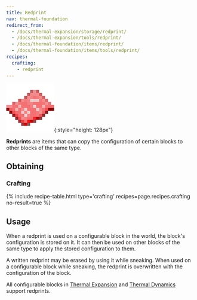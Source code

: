 ```yaml
---
title: Redprint
nav: thermal-foundation
redirect_from:
  - /docs/thermal-expansion/storage/redprint/
  - /docs/thermal-expansion/tools/redprint/
  - /docs/thermal-foundation/items/redprint/
  - /docs/thermal-foundation/items/tools/redprint/
recipes:
  crafting:
    - redprint
---
```


![Redprint](/assets/images/thermal-foundation/redprint.png){:style="height: 128px"}


**Redprints** are items that can copy the configuration of certain blocks to
other blocks of the same type.


Obtaining
---------

### Crafting
{% include recipe-table.html type='crafting' recipes=page.recipes.crafting no-result=true %}


Usage
-----

When a redprint is used on a configurable block in the world, the block's
configuration is stored on it. It can then be used on other blocks of the same
type to apply the stored configuration to them.

A written redprint may be erased by using it while sneaking. When used on a
configurable block while sneaking, the redprint is overwritten with the
configuration of the block.

All configurable blocks in [Thermal Expansion](/docs/thermal-expansion/) and
[Thermal Dynamics](/docs/thermal-dynamics/) support redprints.
